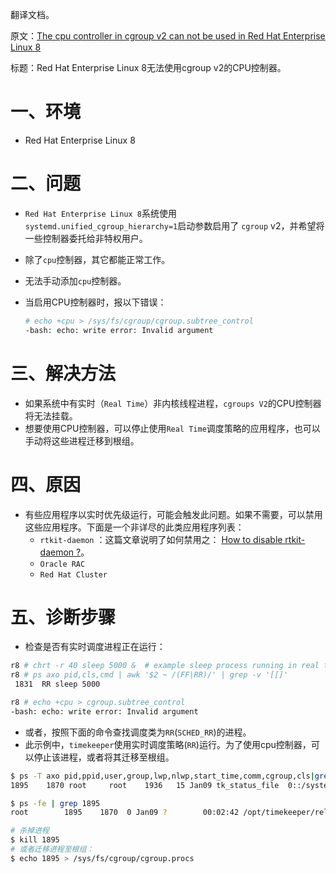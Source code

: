 翻译文档。

原文：[The cpu controller in cgroup v2 can not be used in Red Hat Enterprise Linux 8](https://access.redhat.com/solutions/6582021)

标题：Red Hat Enterprise Linux 8无法使用cgroup v2的CPU控制器。

# 一、环境

* Red Hat Enterprise Linux 8

# 二、问题

*  `Red Hat Enterprise Linux 8`系统使用`systemd.unified_cgroup_hierarchy=1`启动参数启用了 `cgroup` v2，并希望将一些控制器委托给非特权用户。

* 除了`cpu`控制器，其它都能正常工作。

* 无法手动添加`cpu`控制器。

* 当启用CPU控制器时，报以下错误：

  ```bash
  # echo +cpu > /sys/fs/cgroup/cgroup.subtree_control
  -bash: echo: write error: Invalid argument
  ```

# 三、解决方法

* 如果系统中有实时（`Real Time`）非内核线程进程，`cgroups V2`的CPU控制器将无法挂载。
* 想要使用CPU控制器，可以停止使用`Real Time`调度策略的应用程序，也可以手动将这些进程迁移到根组。

# 四、原因

* 有些应用程序以实时优先级运行，可能会触发此问题。如果不需要，可以禁用这些应用程序。下面是一个非详尽的此类应用程序列表：
  * `rtkit-daemon` ：这篇文章说明了如何禁用之： [How to disable rtkit-daemon ?](https://access.redhat.com/solutions/737243)。
  * `Oracle RAC`
  * `Red Hat Cluster`

# 五、诊断步骤

* 检查是否有实时调度进程正在运行：

```bash
r8 # chrt -r 40 sleep 5000 &  # example sleep process running in real time
r8 # ps axo pid,cls,cmd | awk '$2 ~ /(FF|RR)/' | grep -v '[[]'
 1831  RR sleep 5000

r8 # echo +cpu > cgroup.subtree_control 
-bash: echo: write error: Invalid argument
```

* 或者，按照下面的命令查找调度类为`RR`(`SCHED_RR`)的进程。
* 此示例中，`timekeeper`使用实时调度策略(`RR`)运行。为了使用cpu控制器，可以停止该进程，或者将其迁移至根组。

```bash
$ ps -T axo pid,ppid,user,group,lwp,nlwp,start_time,comm,cgroup,cls|grep RR
1895    1870 root     root    1936   15 Jan09 tk_status_file  0::/system.slice/timekeeper  RR

$ ps -fe | grep 1895
root        1895    1870  0 Jan09 ?        00:02:42 /opt/timekeeper/release64/timekeeperapp

# 杀掉进程
$ kill 1895
# 或者迁移进程至根组：
$ echo 1895 > /sys/fs/cgroup/cgroup.procs
```
